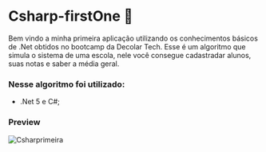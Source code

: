 # Csharp-firstOne 🏁

Bem vindo a minha primeira aplicação utilizando os conhecimentos básicos de .Net obtidos no bootcamp da Decolar Tech. Esse é um algoritmo que simula o sistema de uma escola, nele você consegue cadastradar alunos, suas notas e saber a média geral.


### Nesse algoritmo foi utilizado: 

- .Net 5 e C#;


###  Preview

![Csharprimeira](https://user-images.githubusercontent.com/55301440/133719602-29e9bbf7-8269-4ef3-b754-e9121982195a.gif)
